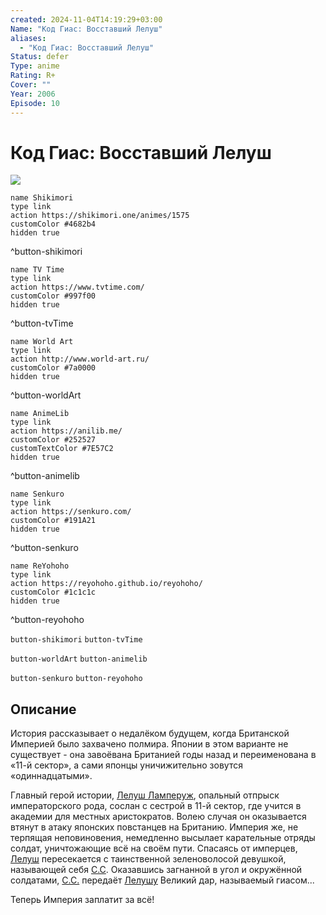 ```yaml
---
created: 2024-11-04T14:19:29+03:00
Name: "Код Гиас: Восставший Лелуш"
aliases:
  - "Код Гиас: Восставший Лелуш"
Status: defer
Type: anime
Rating: R+
Cover: ""
Year: 2006
Episode: 10
---
```


# Код Гиас: Восставший Лелуш

![](https://nyaa.shikimori.one/uploads/poster/animes/1575/c1576bdcddd81781d600266245906989.jpeg)

```button
name Shikimori
type link
action https://shikimori.one/animes/1575
customColor #4682b4
hidden true
```
^button-shikimori

```button
name TV Time
type link
action https://www.tvtime.com/
customColor #997f00
hidden true
```
^button-tvTime

```button
name World Art
type link
action http://www.world-art.ru/
customColor #7a0000
hidden true
```
^button-worldArt

```button
name AnimeLib
type link
action https://anilib.me/
customColor #252527
customTextColor #7E57C2
hidden true
```
^button-animelib

```button
name Senkuro
type link
action https://senkuro.com/
customColor #191A21
hidden true
```
^button-senkuro

```button
name ReYohoho
type link
action https://reyohoho.github.io/reyohoho/
customColor #1c1c1c
hidden true
```
^button-reyohoho

`button-shikimori` `button-tvTime`

`button-worldArt` `button-animelib`

`button-senkuro` `button-reyohoho`

## Описание

История рассказывает о недалёком будущем, когда Британской Империей было захвачено полмира. Японии в этом варианте не существует - она завоёвана Британией годы назад и переименована в «11-й сектор», а сами японцы уничижительно зовутся «одиннадцатыми».

Главный герой истории, [Лелуш Ламперуж](https://shikimori.one/characters/417-lelouch-lamperouge), опальный отпрыск императорского рода, сослан с сестрой в 11-й сектор, где учится в академии для местных аристократов. Волею случая он оказывается втянут в атаку японских повстанцев на Британию. Империя же, не терпящая неповиновения, немедленно высылает карательные отряды солдат, уничтожающие всё на своём пути. Спасаясь от имперцев, [Лелуш](https://shikimori.one/characters/417-lelouch-lamperouge) пересекается с таинственной зеленоволосой девушкой, называющей себя [С.С](https://shikimori.one/characters/1111-c-c). Оказавшись загнанной в угол и окружённой солдатами, [С.С.](https://shikimori.one/characters/1111-c-c) передаёт [Лелушу](https://shikimori.one/characters/417-lelouch-lamperouge) Великий дар, называемый гиасом...

Теперь Империя заплатит за всё!
